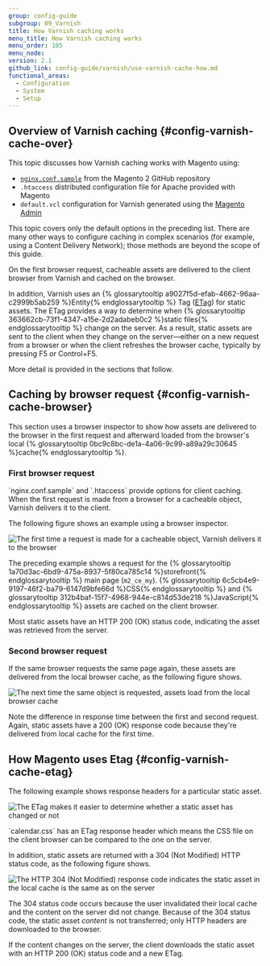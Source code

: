 ```yaml
---
group: config-guide
subgroup: 09_Varnish
title: How Varnish caching works
menu_title: How Varnish caching works
menu_order: 105
menu_node:
version: 2.1
github_link: config-guide/varnish/use-varnish-cache-how.md
functional_areas:
  - Configuration
  - System
  - Setup
---
```


## Overview of Varnish caching {#config-varnish-cache-over}
This topic discusses how Varnish caching works with Magento using:

*	<a href="{{ site.mage2000url }}nginx.conf.sample" target="_blank">`nginx.conf.sample`</a> from the Magento 2 GitHub repository
*	`.htaccess` distributed configuration file for Apache provided with Magento
*	`default.vcl` configuration for Varnish generated using the <a href="{{ page.baseurl }}/config-guide/varnish/config-varnish-magento.html">Magento Admin</a>

<div class="bs-callout bs-callout-info" id="info">
	<p>This topic covers only the default options in the preceding list. There are many other ways to configure caching in complex scenarios (for example, using a Content Delivery Network); those methods are beyond the scope of this guide.</p>
</div>

On the first browser request, cacheable assets are delivered to the client browser from Varnish and cached on the browser.  

In addition, Varnish uses an {% glossarytooltip a9027f5d-efab-4662-96aa-c2999b5ab259 %}Entity{% endglossarytooltip %} Tag (<a href="https://en.wikipedia.org/wiki/HTTP_ETag" target="_blank">ETag</a>) for static assets. The ETag provides a way to determine when {% glossarytooltip 363662cb-73f1-4347-a15e-2d2adabeb0c2 %}static files{% endglossarytooltip %} change on the server. As a result, static assets are sent to the client when they change on the server&mdash;either on a new request from a browser or when the client refreshes the browser cache, typically by pressing F5 or Control+F5.

More detail is provided in the sections that follow.

## Caching by browser request {#config-varnish-cache-browser}
This section uses a browser inspector to show how assets are delivered to the browser in the first request and afterward loaded from the browser's local {% glossarytooltip 0bc9c8bc-de1a-4a06-9c99-a89a29c30645 %}cache{% endglossarytooltip %}.

<h3 id="config-varnish-cache-browser-first">First browser request</h3>
`nginx.conf.sample` and `.htaccess` provide options for client caching. When the first request is made from a browser for a cacheable object, Varnish delivers it to the client.

The following figure shows an example using a browser inspector.

<img src="{{ site.baseurl }}/common/images/varnish_apache_first_visit.png" alt="The first time a request is made for a cacheable object, Varnish delivers it to the browser">

The preceding example shows a request for the {% glossarytooltip 1a70d3ac-6bd9-475a-8937-5f80ca785c14 %}storefront{% endglossarytooltip %} main page (`m2_ce_my`). {% glossarytooltip 6c5cb4e9-9197-46f2-ba79-6147d9bfe66d %}CSS{% endglossarytooltip %} and {% glossarytooltip 312b4baf-15f7-4968-944e-c814d53de218 %}JavaScript{% endglossarytooltip %} assets are cached on the client browser.

<div class="bs-callout bs-callout-info" id="info">
	<p>Most static assets have an HTTP 200 (OK) status code, indicating the asset was retrieved from the server.</p>
</div>

<h3 id="config-varnish-cache-browser-second">Second browser request</h3>
If the same browser requests the same page again, these assets are delivered from the local browser cache, as the following figure shows.

<p><img src="{{ site.baseurl }}/common/images/varnish_apache_second_visit.png" alt="The next time the same object is requested, assets load from the local browser cache"></p>

Note the difference in response time between the first and second request. Again, static assets have a 200 (OK) response code because they're delivered from local cache for the first time.

## How Magento uses Etag {#config-varnish-cache-etag}
The following example shows response headers for a particular static asset. 

<p><img src="{{ site.baseurl }}/common/images/varnish_etag.png" alt="The ETag makes it easier to determine whether a static asset has changed or not"></p>
`calendar.css` has an ETag response header which means the CSS file on the client browser can be compared to the one on the server.

In addition, static assets are returned with a 304 (Not Modified) HTTP status code, as the following figure shows.

<p><img src="{{ site.baseurl }}/common/images/varnish_304.png" alt="The HTTP 304 (Not Modified) response code indicates the static asset in the local cache is the same as on the server"></p>

The 304 status code occurs because the user invalidated their local cache and the content on the server did not change. Because of the 304 status code, the static asset *content* is not transferred; only HTTP headers are downloaded to the browser. 

If the content changes on the server, the client downloads the static asset with an HTTP 200 (OK) status code and a new ETag.

